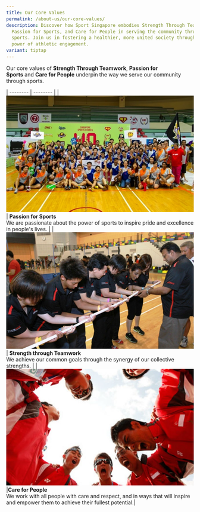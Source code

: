 ```yaml
---
title: Our Core Values
permalink: /about-us/our-core-values/
description: Discover how Sport Singapore embodies Strength Through Teamwork,
  Passion for Sports, and Care for People in serving the community through
  sports. Join us in fostering a healthier, more united society through the
  power of athletic engagement.
variant: tiptap
---
```

Our core values of&nbsp;**Strength Through Teamwork**,&nbsp;**Passion for Sports**&nbsp;and&nbsp;**Care for People**&nbsp;underpin the way we serve our community 
through sports.

| -------- | -------- | 
| ![Passion](/images/About%20Us/Values%20&amp;%20Mission/Core%20Values/Sport%20Singapore%20at%20Inter%20House%20Sports%20Comp.jpeg)     | **Passion for Sports**<br>We are passionate about the power of sports to inspire pride and excellence in people's lives.    |
|![Strength through teamwork](/images/About%20Us/Values%20&amp;%20Mission/Core%20Values/teamwork.jpeg)| **Strength through Teamwork**<br>We achieve our common goals through the synergy of our collective strengths. |
|![people](/images/About%20Us/Values%20&amp;%20Mission/Core%20Values/people.jpeg)|**Care for People** <br>We work with all people with care and respect, and in ways that will inspire and empower them to achieve their fullest potential.|